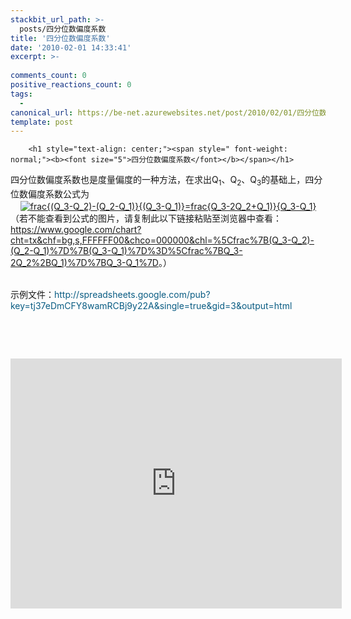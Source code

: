 ```yaml
---
stackbit_url_path: >-
  posts/四分位数偏度系数
title: '四分位数偏度系数'
date: '2010-02-01 14:33:41'
excerpt: >-
  
comments_count: 0
positive_reactions_count: 0
tags: 
  - 
canonical_url: https://be-net.azurewebsites.net/post/2010/02/01/四分位数偏度系数
template: post
---
```


        <h1 style="text-align: center;"><span style=" font-weight: normal;"><b><font size="5">四分位数偏度系数</font></b></span></h1>
<div>四分位数偏度系数也是度量偏度的一种方法，在求出Q<sub>1</sub>、Q<sub>2</sub>、Q<sub>3</sub>的基础上，四分位数偏度系数公式为</div>
<div>&nbsp;&nbsp; &nbsp;<a target="_blank" href="https://www.google.com/chart?cht=tx&amp;chf=bg,s,FFFFFF00&amp;chco=000000&amp;chl=%5Cfrac%7B(Q_3-Q_2)-(Q_2-Q_1)%7D%7B(Q_3-Q_1)%7D%3D%5Cfrac%7BQ_3-2Q_2%2BQ_1)%7D%7BQ_3-Q_1%7D"><img alt="frac{(Q_3-Q_2)-(Q_2-Q_1)}{(Q_3-Q_1)}=frac{Q_3-2Q_2+Q_1)}{Q_3-Q_1}" class="ee_img tr_noresize" eeimg="1" style="vertical-align: middle" src="https://www.google.com/chart?cht=tx&amp;chf=bg,s,FFFFFF00&amp;chco=000000&amp;chl=%5Cfrac%7B(Q_3-Q_2)-(Q_2-Q_1)%7D%7B(Q_3-Q_1)%7D%3D%5Cfrac%7BQ_3-2Q_2%2BQ_1)%7D%7BQ_3-Q_1%7D"></a></div>
<div>（若不能查看到公式的图片，请复制此以下链接粘贴至浏览器中查看：<a target="_blank" href="https://www.google.com/chart?cht=tx&amp;chf=bg,s,FFFFFF00&amp;chco=000000&amp;chl=%5Cfrac%7B(Q_3-Q_2)-(Q_2-Q_1)%7D%7B(Q_3-Q_1)%7D%3D%5Cfrac%7BQ_3-2Q_2%2BQ_1)%7D%7BQ_3-Q_1%7D">https://www.google.com/chart?cht=tx&amp;chf=bg,s,FFFFFF00&amp;chco=000000&amp;chl=%5Cfrac%7B(Q_3-Q_2)-(Q_2-Q_1)%7D%7B(Q_3-Q_1)%7D%3D%5Cfrac%7BQ_3-2Q_2%2BQ_1)%7D%7BQ_3-Q_1%7D</a>。）</div>
<div>&nbsp;</div>
<p>示例文件：<a style="text-decoration: none; color: rgb(9, 92, 131); " href="https://spreadsheets.google.com/pub?key=tj37eDmCFY8wamRCBj9y22A&amp;gid=2">http://spreadsheets.google.com/pub?key=tj37eDmCFY8wamRCBj9y22A&amp;single=true&amp;gid=3&amp;output=html</a></p>
<p>&nbsp;</p>
<p>&nbsp;</p>
<p><iframe width="530" height="400" frameborder="0" src="https://spreadsheets.google.com/pub?key=tj37eDmCFY8wamRCBj9y22A&amp;single=true&amp;gid=3&amp;output=html&amp;widget=true"></iframe></p>
      